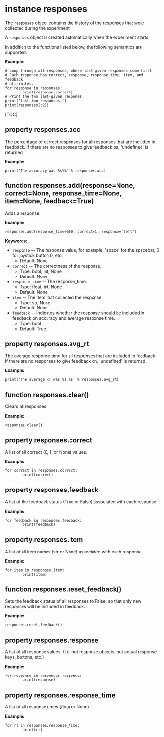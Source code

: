<div class="ClassDoc YAMLDoc" id="responses" markdown="1">

# instance __responses__

The `responses` object contains the history of the responses that were
collected during the experiment.

A `responses` object is created automatically when the experiment starts.

In addition to the functions listed below, the following semantics are
supported:

__Example__:

~~~ .python
# Loop through all responses, where last-given responses come first
# Each response has correct, response, response_time, item, and feedback
# attributes.
for response in responses:
        print(response.correct)
# Print the two last-given respones
print('last_two responses:')
print(responses[:2])
~~~

[TOC]

<div class="PropertyDoc YAMLDoc" id="responses-acc" markdown="1">

## property __responses.acc__

The percentage of correct responses for all responses that are included in feedback. If there are no responses to give feedback on, 'undefined' is returned.

__Example:__

~~~ .python
print('The accuracy was %s%%' % responses.acc)
~~~

</div>

<div class="FunctionDoc YAMLDoc" id="responses-add" markdown="1">

## function __responses\.add__\(response=None, correct=None, response\_time=None, item=None, feedback=True\)

Adds a response.

__Example:__

~~~ .python
responses.add(response_time=500, correct=1, response='left')
~~~

__Keywords:__

- `response` -- The response value, for example, 'space' for the spacebar, 0 for joystick button 0, etc.
	- Default: None
- `correct` -- The correctness of the response.
	- Type: bool, int, None
	- Default: None
- `response_time` -- The response_time.
	- Type: float, int, None
	- Default: None
- `item` -- The item that collected the response.
	- Type: str, None
	- Default: None
- `feedback` -- Indicates whether the response should be included in feedback on accuracy and average response time.
	- Type: bool
	- Default: True

</div>

<div class="PropertyDoc YAMLDoc" id="responses-avg_rt" markdown="1">

## property __responses.avg_rt__

The average response time for all responses that are included in feedback. If there are no responses to give feedback on, 'undefined' is returned.

__Example:__

~~~ .python
print('The average RT was %s ms' % responses.avg_rt)
~~~

</div>

<div class="FunctionDoc YAMLDoc" id="responses-clear" markdown="1">

## function __responses\.clear__\(\)

Clears all responses.

__Example:__

~~~ .python
responses.clear()
~~~

</div>

<div class="PropertyDoc YAMLDoc" id="responses-correct" markdown="1">

## property __responses.correct__

A list of all correct (0, 1, or None) values.

__Example:__

~~~ .python
for correct in responses.correct:
        print(correct)
~~~

</div>

<div class="PropertyDoc YAMLDoc" id="responses-feedback" markdown="1">

## property __responses.feedback__

A list of the feedback status (True or False) associated with each response.

__Example:__

~~~ .python
for feedback in responses.feedback:
        print(feedback)
~~~

</div>

<div class="PropertyDoc YAMLDoc" id="responses-item" markdown="1">

## property __responses.item__

A list of all item names (str or None) associated with each response.

__Example:__

~~~ .python
for item in responses.item:
        print(item)
~~~

</div>

<div class="FunctionDoc YAMLDoc" id="responses-reset_feedback" markdown="1">

## function __responses\.reset\_feedback__\(\)

Sets the feedback status of all responses to False, so that only new responses will be included in feedback.

__Example:__

~~~ .python
responses.reset_feedback()
~~~

</div>

<div class="PropertyDoc YAMLDoc" id="responses-response" markdown="1">

## property __responses.response__

A list of all response values. (I.e. not response objects, but actual response keys, buttons, etc.)

__Example:__

~~~ .python
for response in responses.response:
        print(response)
~~~

</div>

<div class="PropertyDoc YAMLDoc" id="responses-response_time" markdown="1">

## property __responses.response_time__

A list of all response times (float or None).

__Example:__

~~~ .python
for rt in responses.response_time:
        print(rt)
~~~

</div>

</div>


